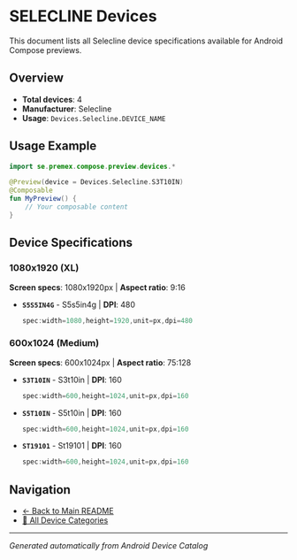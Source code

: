 # SELECLINE Devices

This document lists all Selecline device specifications available for Android Compose previews.

## Overview

- **Total devices**: 4
- **Manufacturer**: Selecline
- **Usage**: `Devices.Selecline.DEVICE_NAME`

## Usage Example

```kotlin
import se.premex.compose.preview.devices.*

@Preview(device = Devices.Selecline.S3T10IN)
@Composable
fun MyPreview() {
    // Your composable content
}
```

## Device Specifications

### 1080x1920 (XL)

**Screen specs**: 1080x1920px | **Aspect ratio**: 9:16

- **`S5S5IN4G`** - S5s5in4g | **DPI**: 480
  ```kotlin
  spec:width=1080,height=1920,unit=px,dpi=480
  ```

### 600x1024 (Medium)

**Screen specs**: 600x1024px | **Aspect ratio**: 75:128

- **`S3T10IN`** - S3t10in | **DPI**: 160
  ```kotlin
  spec:width=600,height=1024,unit=px,dpi=160
  ```

- **`S5T10IN`** - S5t10in | **DPI**: 160
  ```kotlin
  spec:width=600,height=1024,unit=px,dpi=160
  ```

- **`ST19101`** - St19101 | **DPI**: 160
  ```kotlin
  spec:width=600,height=1024,unit=px,dpi=160
  ```

## Navigation

- [← Back to Main README](../../README.md)
- [📱 All Device Categories](../README.md)

---
*Generated automatically from Android Device Catalog*
